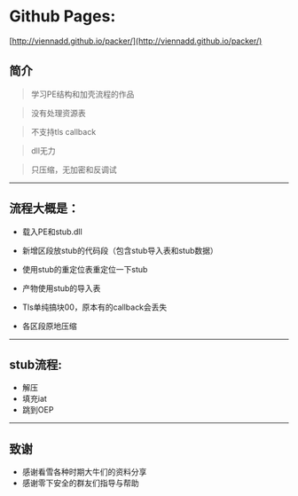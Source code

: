 # Github Pages:
  
  [http://viennadd.github.io/packer/](http://viennadd.github.io/packer/)


## 简介
> 学习PE结构和加壳流程的作品

> 没有处理资源表

> 不支持tls callback

> dll无力

> 只压缩，无加密和反调试

***

## 流程大概是：

* 载入PE和stub.dll

* 新增区段放stub的代码段（包含stub导入表和stub数据）

* 使用stub的重定位表重定位一下stub

* 产物使用stub的导入表

* Tls单纯搞块00，原本有的callback会丢失

* 各区段原地压缩

***


## stub流程:

* 解压
* 填充iat
* 跳到OEP

***

## 致谢
* 感谢看雪各种时期大牛们的资料分享
* 感谢零下安全的群友们指导与帮助


